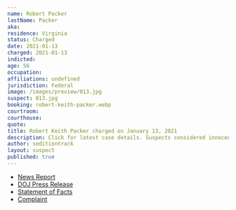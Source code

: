 ```yaml
---
name: Robert Packer
lastName: Packer
aka:
residence: Virginia
status: Charged
date: 2021-01-13
charged: 2021-01-13
indicted:
age: 56
occupation:
affiliations: undefined
jurisdiction: Federal
image: /images/preview/013.jpg
suspect: 013.jpg
booking: robert-keith-packer.webp
courtroom:
courthouse:
quote:
title: Robert Keith Packer charged on January 13, 2021
description: Click for latest case details. Suspects considered innocent until proven guilty.
author: seditiontrack
layout: suspect
published: true
---
```

- [News Report](https://www.cbsnews.com/news/camp-auschwitz-shirt-robert-packer-arrested-virginia/)
- [DOJ Press Release](https://www.justice.gov/usao-dc/pr/seven-charged-federal-court-following-events-united-capitol)
- [Statement of Facts](https://www.justice.gov/usao-dc/press-release/file/1353201/download)
- [Complaint](https://www.justice.gov/usao-dc/press-release/file/1353196/download)
